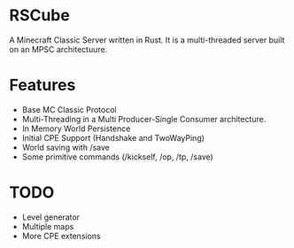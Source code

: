 # RSCube

A Minecraft Classic Server written in Rust. It is a multi-threaded server built on an MPSC architectuure.

# Features

* Base MC Classic Protocol
* Multi-Threading in a Multi Producer-Single Consumer architecture.
* In Memory World Persistence
* Initial CPE Support (Handshake and TwoWayPing)
* World saving with /save
* Some primitive commands (/kickself, /op, /tp, /save)
# TODO

* Level generator
* Multiple maps
* More CPE extensions

